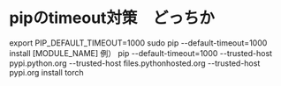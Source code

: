 # pipのtimeout対策　どっちか
export PIP_DEFAULT_TIMEOUT=1000
sudo pip --default-timeout=1000 install [MODULE_NAME]
例）
pip --default-timeout=1000 --trusted-host pypi.python.org --trusted-host files.pythonhosted.org --trusted-host pypi.org install torch
